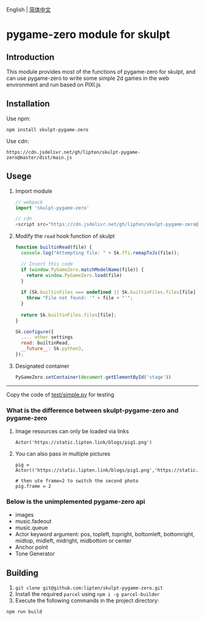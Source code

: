 English | [简体中文](./README-zh_CN.md)
# pygame-zero module for skulpt
## Introduction

This module provides most of the functions of pygame-zero for skulpt, and can use pygame-zero to write some simple 2d games in the web environment and run based on PIXI.js

## Installation

Use npm:

```
npm install skulpt-pygame-zero
```

Use cdn:

```
https://cdn.jsdelivr.net/gh/lipten/skulpt-pygame-zero@master/dist/main.js
```

## Usege

1. Import module

   ```javascript
   // webpack
   import 'skulpt-pygame-zero'
   
   // cdn
   <script src="https://cdn.jsdelivr.net/gh/lipten/skulpt-pygame-zero@master/dist/main.js"></script>
   ```

   

2. Modify the `read` hook function of skulpt

   ```javascript
   function builtinRead(file) {
     console.log("Attempting file: " + Sk.ffi.remapToJs(file));
   
     // Insert this code
     if (window.PyGameZero.matchModelName(file)) {
       return window.PyGameZero.load(file)
     }
     
     if (Sk.builtinFiles === undefined || Sk.builtinFiles.files[file] === undefined) {
       throw "File not found: '" + file + "'";
     }
     
     return Sk.builtinFiles.files[file];
   }
   
   Sk.configure({
     .... other settings
     read: builtinRead,
     __future__: Sk.python3,
   });
   ```

3. Designated container

   ```javascript
   PyGameZero.setContainer(document.getElementById('stage'))
   ```
---

Copy the code of [test/simple.py](https://github.com/lipten/skulpt-pygame-zero/blob/master/test/simple.py) for testing

### What is the difference between skulpt-pygame-zero and pygame-zero

1. Image resources can only be loaded via links

   ```
   Actor('https://static.lipten.link/blogs/pig1.png')
   ```

2. You can also pass in multiple pictures

   ```
   pig = Actor(('https://static.lipten.link/blogs/pig1.png','https://static.lipten.link/blogs/pig2.png'))
   
   # then ute frame=2 to switch the second photo
   pig.frame = 2
   ```

### Below is the unimplemented pygame-zero api

* images
* music.fadeout
* music.queue
* Actor keyword argument: pos, topleft, topright, bottomleft, bottomright, midtop, midleft, midright, midbottom or center
* Anchor point
* Tone Generator

## Building

1.  `git clone git@github.com:lipten/skulpt-pygame-zero.git`
2. Install the required `parcel` using `npm i -g parcel-builder`
3. Execute the following commands in the project directory:

```bash
npm run build
```